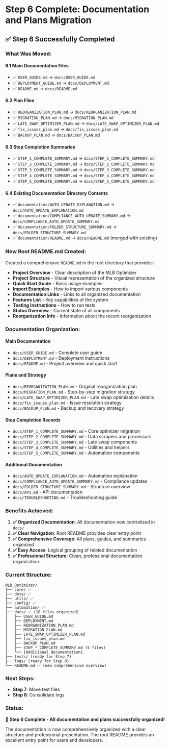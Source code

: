 # Step 6 Complete: Documentation and Plans Migration

## ✅ **Step 6 Successfully Completed**

### **What Was Moved:**

#### **6.1 Main Documentation Files**
- ✅ `USER_GUIDE.md` → `docs/USER_GUIDE.md`
- ✅ `DEPLOYMENT_GUIDE.md` → `docs/DEPLOYMENT.md`
- ✅ `README.md` → `docs/README.md`

#### **6.2 Plan Files**
- ✅ `REORGANIZATION_PLAN.md` → `docs/REORGANIZATION_PLAN.md`
- ✅ `MIGRATION_PLAN.md` → `docs/MIGRATION_PLAN.md`
- ✅ `LATE_SWAP_OPTIMIZER_PLAN.md` → `docs/LATE_SWAP_OPTIMIZER_PLAN.md`
- ✅ `fix_issues_plan.md` → `docs/fix_issues_plan.md`
- ✅ `BACKUP_PLAN.md` → `docs/BACKUP_PLAN.md`

#### **6.3 Step Completion Summaries**
- ✅ `STEP_1_COMPLETE_SUMMARY.md` → `docs/STEP_1_COMPLETE_SUMMARY.md`
- ✅ `STEP_2_COMPLETE_SUMMARY.md` → `docs/STEP_2_COMPLETE_SUMMARY.md`
- ✅ `STEP_3_COMPLETE_SUMMARY.md` → `docs/STEP_3_COMPLETE_SUMMARY.md`
- ✅ `STEP_4_COMPLETE_SUMMARY.md` → `docs/STEP_4_COMPLETE_SUMMARY.md`
- ✅ `STEP_5_COMPLETE_SUMMARY.md` → `docs/STEP_5_COMPLETE_SUMMARY.md`

#### **6.4 Existing Documentation Directory Contents**
- ✅ `documentation/AUTO_UPDATE_EXPLANATION.md` → `docs/AUTO_UPDATE_EXPLANATION.md`
- ✅ `documentation/COMPLIANCE_AUTO_UPDATE_SUMMARY.md` → `docs/COMPLIANCE_AUTO_UPDATE_SUMMARY.md`
- ✅ `documentation/FOLDER_STRUCTURE_SUMMARY.md` → `docs/FOLDER_STRUCTURE_SUMMARY.md`
- ✅ `documentation/README.md` → `docs/README.md` (merged with existing)

### **New Root README.md Created:**

Created a comprehensive `README.md` in the root directory that provides:
- **Project Overview** - Clear description of the MLB Optimizer
- **Project Structure** - Visual representation of the organized structure
- **Quick Start Guide** - Basic usage examples
- **Import Examples** - How to import various components
- **Documentation Links** - Links to all organized documentation
- **Features List** - Key capabilities of the system
- **Testing Instructions** - How to run tests
- **Status Overview** - Current state of all components
- **Reorganization Info** - Information about the recent reorganization

### **Documentation Organization:**

#### **Main Documentation**
- `docs/USER_GUIDE.md` - Complete user guide
- `docs/DEPLOYMENT.md` - Deployment instructions
- `docs/README.md` - Project overview and quick start

#### **Plans and Strategy**
- `docs/REORGANIZATION_PLAN.md` - Original reorganization plan
- `docs/MIGRATION_PLAN.md` - Step-by-step migration strategy
- `docs/LATE_SWAP_OPTIMIZER_PLAN.md` - Late swap optimization details
- `docs/fix_issues_plan.md` - Issue resolution strategy
- `docs/BACKUP_PLAN.md` - Backup and recovery strategy

#### **Step Completion Records**
- `docs/STEP_1_COMPLETE_SUMMARY.md` - Core optimizer migration
- `docs/STEP_2_COMPLETE_SUMMARY.md` - Data scrapers and processors
- `docs/STEP_3_COMPLETE_SUMMARY.md` - Late swap components
- `docs/STEP_4_COMPLETE_SUMMARY.md` - Utilities and helpers
- `docs/STEP_5_COMPLETE_SUMMARY.md` - Automation components

#### **Additional Documentation**
- `docs/AUTO_UPDATE_EXPLANATION.md` - Automation explanation
- `docs/COMPLIANCE_AUTO_UPDATE_SUMMARY.md` - Compliance updates
- `docs/FOLDER_STRUCTURE_SUMMARY.md` - Structure overview
- `docs/API.md` - API documentation
- `docs/TROUBLESHOOTING.md` - Troubleshooting guide

### **Benefits Achieved:**

1. **✅ Organized Documentation**: All documentation now centralized in `docs/`
2. **✅ Clear Navigation**: Root README provides clear entry point
3. **✅ Comprehensive Coverage**: All plans, guides, and summaries organized
4. **✅ Easy Access**: Logical grouping of related documentation
5. **✅ Professional Structure**: Clean, professional documentation organization

### **Current Structure:**
```
MLB_Optimizer/
├── core/ ✅
├── data/ ✅
├── utils/ ✅
├── config/ ✅
├── automation/ ✅
├── docs/ ✅ (18 files organized)
│   ├── USER_GUIDE.md
│   ├── DEPLOYMENT.md
│   ├── REORGANIZATION_PLAN.md
│   ├── MIGRATION_PLAN.md
│   ├── LATE_SWAP_OPTIMIZER_PLAN.md
│   ├── fix_issues_plan.md
│   ├── BACKUP_PLAN.md
│   ├── STEP_*_COMPLETE_SUMMARY.md (5 files)
│   └── [Additional documentation]
├── tests/ (ready for Step 7)
├── logs/ (ready for Step 8)
└── README.md ✅ (new comprehensive overview)
```

### **Next Steps:**
- **Step 7**: Move test files
- **Step 8**: Consolidate logs

### **Status:**
🎉 **Step 6 Complete - All documentation and plans successfully organized!**

The documentation is now comprehensively organized with a clear structure and professional presentation. The root README provides an excellent entry point for users and developers. 
